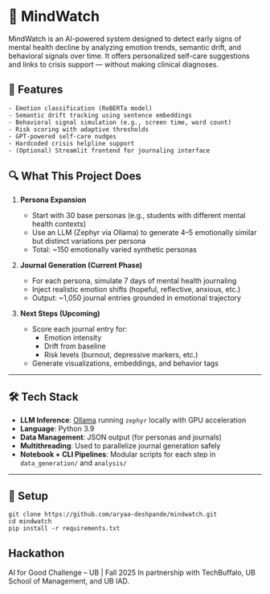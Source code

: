 # 🧠 MindWatch

MindWatch is an AI-powered system designed to detect early signs of mental health decline by analyzing emotion trends, semantic drift, and behavioral signals over time. It offers personalized self-care suggestions and links to crisis support — without making clinical diagnoses.

## 🚀 Features
```
- Emotion classification (RoBERTa model)
- Semantic drift tracking using sentence embeddings
- Behavioral signal simulation (e.g., screen time, word count)
- Risk scoring with adaptive thresholds
- GPT-powered self-care nudges
- Hardcoded crisis helpline support
- (Optional) Streamlit frontend for journaling interface
```


## 🔍 What This Project Does

1. **Persona Expansion**  
   - Start with 30 base personas (e.g., students with different mental health contexts)
   - Use an LLM (Zephyr via Ollama) to generate 4–5 emotionally similar but distinct variations per persona
   - Total: ~150 emotionally varied synthetic personas

2. **Journal Generation (Current Phase)**  
   - For each persona, simulate 7 days of mental health journaling
   - Inject realistic emotion shifts (hopeful, reflective, anxious, etc.)
   - Output: ~1,050 journal entries grounded in emotional trajectory

3. **Next Steps (Upcoming)**
   - Score each journal entry for:
     - Emotion intensity
     - Drift from baseline
     - Risk levels (burnout, depressive markers, etc.)
   - Generate visualizations, embeddings, and behavior tags

---

## 🛠️ Tech Stack

- **LLM Inference**: [Ollama](https://ollama.com) running `zephyr` locally with GPU acceleration
- **Language**: Python 3.9
- **Data Management**: JSON output (for personas and journals)
- **Multithreading**: Used to parallelize journal generation safely
- **Notebook + CLI Pipelines**: Modular scripts for each step in `data_generation/` and `analysis/`

---


## 🔧 Setup
```
git clone https://github.com/aryaa-deshpande/mindwatch.git
cd mindwatch
pip install -r requirements.txt
```

## Hackathon

AI for Good Challenge – UB | Fall 2025
In partnership with TechBuffalo, UB School of Management, and UB IAD.